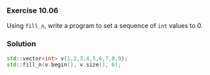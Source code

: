 ### Exercise 10.06

Using `fill_n`, write a program to set a sequence of `int` values to 0.

### Solution

```cpp
std::vector<int> v{1,2,3,4,5,6,7,8,9};
std::fill_n(v.begin(), v.size(), 0);
```

